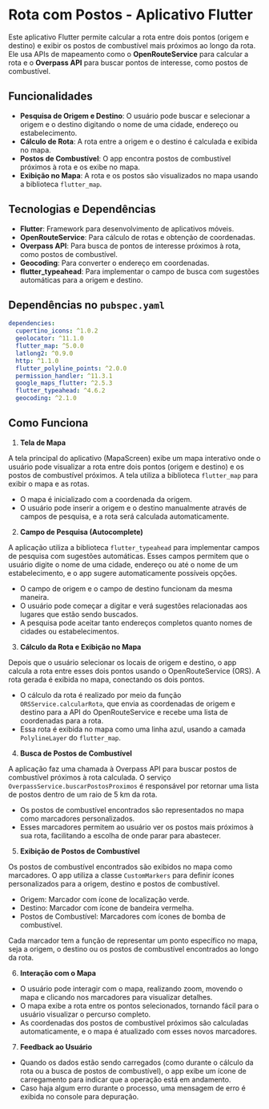 # Rota com Postos - Aplicativo Flutter

Este aplicativo Flutter permite calcular a rota entre dois pontos (origem e destino) e exibir os postos de combustível mais próximos ao longo da rota. Ele usa APIs de mapeamento como o **OpenRouteService** para calcular a rota e o **Overpass API** para buscar pontos de interesse, como postos de combustível.

## Funcionalidades

- **Pesquisa de Origem e Destino**: O usuário pode buscar e selecionar a origem e o destino digitando o nome de uma cidade, endereço ou estabelecimento.
- **Cálculo de Rota**: A rota entre a origem e o destino é calculada e exibida no mapa.
- **Postos de Combustível**: O app encontra postos de combustível próximos à rota e os exibe no mapa.
- **Exibição no Mapa**: A rota e os postos são visualizados no mapa usando a biblioteca `flutter_map`.

## Tecnologias e Dependências

- **Flutter**: Framework para desenvolvimento de aplicativos móveis.
- **OpenRouteService**: Para cálculo de rotas e obtenção de coordenadas.
- **Overpass API**: Para busca de pontos de interesse próximos à rota, como postos de combustível.
- **Geocoding**: Para converter o endereço em coordenadas.
- **flutter_typeahead**: Para implementar o campo de busca com sugestões automáticas para a origem e destino.

## Dependências no `pubspec.yaml`

```yaml
dependencies:
  cupertino_icons: ^1.0.2
  geolocator: ^11.1.0
  flutter_map: ^5.0.0
  latlong2: ^0.9.0
  http: ^1.1.0
  flutter_polyline_points: ^2.0.0
  permission_handler: ^11.3.1
  google_maps_flutter: ^2.5.3
  flutter_typeahead: ^4.6.2
  geocoding: ^2.1.0
```

## Como Funciona

1. **Tela de Mapa**

A tela principal do aplicativo (MapaScreen) exibe um mapa interativo onde o usuário pode visualizar a rota entre dois pontos (origem e destino) e os postos de combustível próximos. A tela utiliza a biblioteca `flutter_map` para exibir o mapa e as rotas.

- O mapa é inicializado com a coordenada da origem.
- O usuário pode inserir a origem e o destino manualmente através de campos de pesquisa, e a rota será calculada automaticamente.

2. **Campo de Pesquisa (Autocomplete)**

A aplicação utiliza a biblioteca `flutter_typeahead` para implementar campos de pesquisa com sugestões automáticas. Esses campos permitem que o usuário digite o nome de uma cidade, endereço ou até o nome de um estabelecimento, e o app sugere automaticamente possíveis opções.

- O campo de origem e o campo de destino funcionam da mesma maneira.
- O usuário pode começar a digitar e verá sugestões relacionadas aos lugares que estão sendo buscados.
- A pesquisa pode aceitar tanto endereços completos quanto nomes de cidades ou estabelecimentos.

3. **Cálculo da Rota e Exibição no Mapa**

Depois que o usuário selecionar os locais de origem e destino, o app calcula a rota entre esses dois pontos usando o OpenRouteService (ORS). A rota gerada é exibida no mapa, conectando os dois pontos.

- O cálculo da rota é realizado por meio da função `ORSService.calcularRota`, que envia as coordenadas de origem e destino para a API do OpenRouteService e recebe uma lista de coordenadas para a rota.
- Essa rota é exibida no mapa como uma linha azul, usando a camada `PolylineLayer` do `flutter_map`.

4. **Busca de Postos de Combustível**

A aplicação faz uma chamada à Overpass API para buscar postos de combustível próximos à rota calculada. O serviço `OverpassService.buscarPostosProximos` é responsável por retornar uma lista de postos dentro de um raio de 5 km da rota.

- Os postos de combustível encontrados são representados no mapa como marcadores personalizados.
- Esses marcadores permitem ao usuário ver os postos mais próximos à sua rota, facilitando a escolha de onde parar para abastecer.

5. **Exibição de Postos de Combustível**

Os postos de combustível encontrados são exibidos no mapa como marcadores. O app utiliza a classe `CustomMarkers` para definir ícones personalizados para a origem, destino e postos de combustível.

- Origem: Marcador com ícone de localização verde.
- Destino: Marcador com ícone de bandeira vermelha.
- Postos de Combustível: Marcadores com ícones de bomba de combustível.

Cada marcador tem a função de representar um ponto específico no mapa, seja a origem, o destino ou os postos de combustível encontrados ao longo da rota.

6. **Interação com o Mapa**

- O usuário pode interagir com o mapa, realizando zoom, movendo o mapa e clicando nos marcadores para visualizar detalhes.
- O mapa exibe a rota entre os pontos selecionados, tornando fácil para o usuário visualizar o percurso completo.
- As coordenadas dos postos de combustível próximos são calculadas automaticamente, e o mapa é atualizado com esses novos marcadores.

7. **Feedback ao Usuário**

- Quando os dados estão sendo carregados (como durante o cálculo da rota ou a busca de postos de combustível), o app exibe um ícone de carregamento para indicar que a operação está em andamento.
- Caso haja algum erro durante o processo, uma mensagem de erro é exibida no console para depuração.
